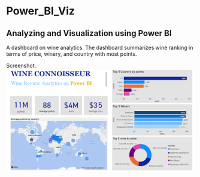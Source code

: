 # Power_BI_Viz
## Analyzing and Visualization using Power BI

A dashboard on wine analytics.
The dashboard summarizes wine ranking in terms of price, winery,  and country with most points. 

Screenshot:
![power_bi_viz](wine_project.PNG)
